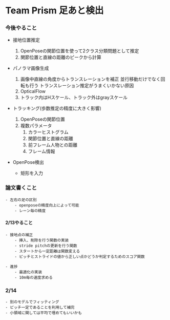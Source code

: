 # Team Prism 足あと検出

### 今後やること
- 接地位置推定
    1. OpenPoseの関節位置を使って2クラス分類問題として推定
    2. 関節位置と直線の距離のピークから計算
    
- パノラマ画像生成
    1. 画像中直線の角度からトランスレーションを補正
        並行移動だけでなく回転も行う
        トランスレーション推定がうまくいかない原因
    2. OpticalFlow
    3. トラック内はHスケール、トラック外はgrayスケール
    
- トラッキング(歩数推定の精度に大きく影響)
    1. OpenPoseの関節位置
    2. 複数パラメータ
        1. カラーヒストグラム
        2. 関節位置と直線の距離
        3. 前フレーム人物との距離
        4. フレーム情報
        
- OpenPose検出
    - 矩形を入力
    
 ### 論文書くこと
    - 左右の足の区別
        - openposeの精度向上によって可能
        - レーン毎の精度 
        
        
 #### 2/13やること
    - 接地点の補正
        - 挿入、削除を行う関数の実装
        - stride pitchの更新を行う関数
        - スタートから一定距離は関数変える
        - ピッチとストライドの値から正しい点かどうか判定するためのスコア関数
    
    - 進捗
        - 最適化の実装
        - 10m毎の速度求める    
 ### 2/14
    - 別のモデルでフィッティング
    - ピッチ一定であることを利用して補完
    - 小領域に関しては平均で埋めてもいいかも